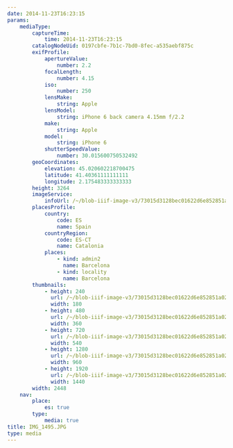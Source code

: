 ```yaml
---
date: 2014-11-23T16:23:15
params:
    mediaType:
        captureTime:
            time: 2014-11-23T16:23:15
        catalogNodeUid: 0197cbfe-7b1c-7bd0-8fec-a535aebf875c
        exifProfile:
            apertureValue:
                number: 2.2
            focalLength:
                number: 4.15
            iso:
                number: 250
            lensMake:
                string: Apple
            lensModel:
                string: iPhone 6 back camera 4.15mm f/2.2
            make:
                string: Apple
            model:
                string: iPhone 6
            shutterSpeedValue:
                number: 30.015600750532492
        geoCoordinates:
            elevation: 45.020602218700475
            latitude: 41.40361111111111
            longitude: 2.175483333333333
        height: 3264
        imageService:
            infoUrl: /~/blob-iiif-image-v3/73015d3128bec01622d6e852851a025063ef0f901ab38fe8ce437cbd0820a86f/info.json
        placesProfile:
            country:
                code: ES
                name: Spain
            countryRegion:
                code: ES-CT
                name: Catalonia
            places:
                - kind: admin2
                  name: Barcelona
                - kind: locality
                  name: Barcelona
        thumbnails:
            - height: 240
              url: /~/blob-iiif-image-v3/73015d3128bec01622d6e852851a025063ef0f901ab38fe8ce437cbd0820a86f/full/180%2C240/0/default.jpg
              width: 180
            - height: 480
              url: /~/blob-iiif-image-v3/73015d3128bec01622d6e852851a025063ef0f901ab38fe8ce437cbd0820a86f/full/360%2C480/0/default.jpg
              width: 360
            - height: 720
              url: /~/blob-iiif-image-v3/73015d3128bec01622d6e852851a025063ef0f901ab38fe8ce437cbd0820a86f/full/540%2C720/0/default.jpg
              width: 540
            - height: 1280
              url: /~/blob-iiif-image-v3/73015d3128bec01622d6e852851a025063ef0f901ab38fe8ce437cbd0820a86f/full/960%2C1280/0/default.jpg
              width: 960
            - height: 1920
              url: /~/blob-iiif-image-v3/73015d3128bec01622d6e852851a025063ef0f901ab38fe8ce437cbd0820a86f/full/1440%2C1920/0/default.jpg
              width: 1440
        width: 2448
    nav:
        place:
            es: true
        type:
            media: true
title: IMG_1495.JPG
type: media
---
```

